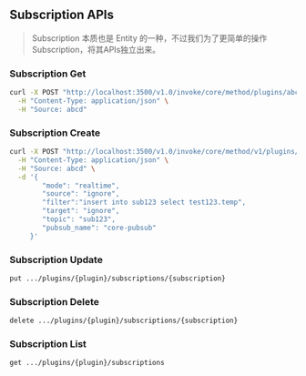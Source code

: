 ## Subscription APIs

> Subscription 本质也是 Entity 的一种，不过我们为了更简单的操作 Subscription，将其APIs独立出来。



### Subscription Get
```bash
curl -X POST "http://localhost:3500/v1.0/invoke/core/method/plugins/abcd/subscriptions/sub123?owner=admin&type=SUBSCRIPTION" \
  -H "Content-Type: application/json" \
  -H "Source: abcd" 
```

### Subscription Create
```bash
curl -X POST "http://localhost:3500/v1.0/invoke/core/method/v1/plugins/abcd/subscriptions?id=sub123&owner=admin&type=SUBSCRIPTION" \
  -H "Content-Type: application/json" \
  -H "Source: abcd" \
  -d '{
        "mode": "realtime",
        "source": "ignore",
        "filter":"insert into sub123 select test123.temp",
        "target": "ignore",
        "topic": "sub123",
        "pubsub_name": "core-pubsub"
     }'
```

### Subscription Update
```bash
put .../plugins/{plugin}/subscriptions/{subscription}
```

### Subscription Delete
```bash
delete .../plugins/{plugin}/subscriptions/{subscription}
```

### Subscription List
```bash
get .../plugins/{plugin}/subscriptions
```
